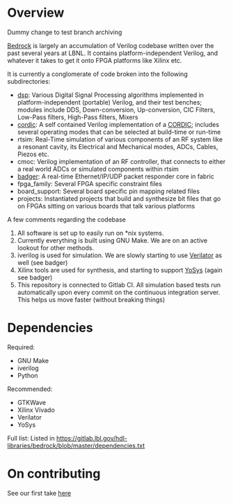 Overview
========

Dummy change to test branch archiving

[Bedrock](https://gitlab.lbl.gov/hdl-libraries/bedrock/) is largely an accumulation
of Verilog codebase written over the past several years at LBNL. It contains
platform-independent Verilog, and whatever it takes to get it onto FPGA platforms like Xilinx etc.

It is currently a conglomerate of code broken into the following subdirectories:

* [dsp](https://gitlab.lbl.gov/hdl-libraries/bedrock/tree/master/dsp): Various Digital Signal Processing algorithms
implemented in platform-independent (portable) Verilog, and their test benches;
modules include DDS, Down-conversion, Up-conversion, CIC Filters,
Low-Pass filters, High-Pass filters, Mixers
* [cordic](https://gitlab.lbl.gov/hdl-libraries/bedrock/tree/master/cordic): A self contained Verilog implementation of a
[CORDIC](https://en.wikipedia.org/wiki/CORDIC);
includes several operating modes that can be selected at build-time or run-time
* rtsim: Real-Time simulation of various components of an RF system like a
resonant cavity, its Electrical and Mechanical modes, ADCs, Cables, Piezos etc.
* cmoc: Verilog implementation of an RF controller, that connects to either a
real world ADCs or simulated components within rtsim
* [badger](https://gitlab.lbl.gov/hdl-libraries/bedrock/tree/badger/badger): A real-time Ethernet/IP/UDP packet responder core in fabric
* fpga_family: Several FPGA specific constraint files
* board_support: Several board specific pin mapping related files
* projects: Instantiated projects that build and synthesize bit files that go on
FPGAs sitting on various boards that talk various platforms


A few comments regarding the codebase

1. All software is set up to easily run on *nix systems.
2. Currently everything is built using GNU Make. We are on an active lookout for
other methods.
3. iverilog is used for simulation. We are slowly starting to use [Verilator](https://www.veripool.org/wiki/verilator) as well
(see badger)
4. Xilinx tools are used for synthesis, and starting to support [YoSys](http://www.clifford.at/yosys/) (again see badger)
5. This repository is connected to Gitlab CI. All simulation based tests run
automatically upon every commit on the continuous integration server. This helps
us move faster (without breaking things)


Dependencies
============

Required:
*  GNU Make
*  iverilog
*  Python

Recommended:
*  GTKWave
*  Xilinx Vivado
*  Verilator
*  YoSys

Full list: Listed in https://gitlab.lbl.gov/hdl-libraries/bedrock/blob/master/dependencies.txt

On contributing
===============
See our first take [here](https://gitlab.lbl.gov/hdl-libraries/contributing-guidelines)
